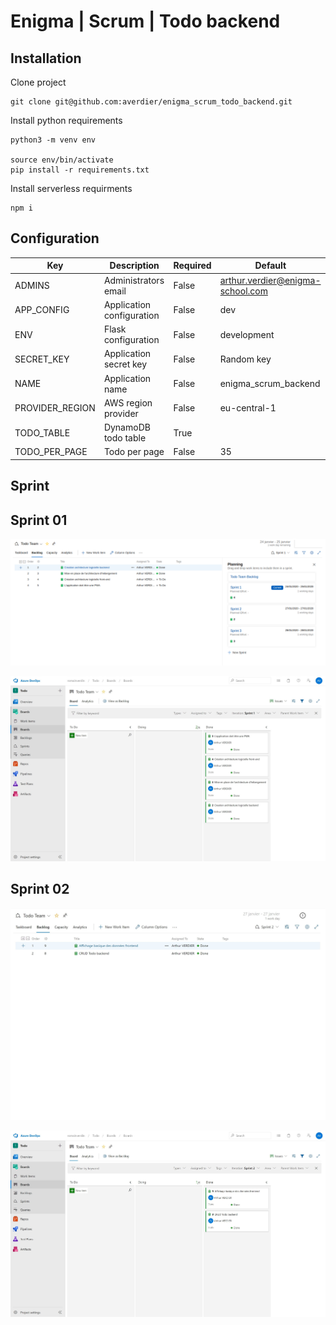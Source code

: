 # Enigma | Scrum | Todo backend

## Installation

Clone project
```
git clone git@github.com:averdier/enigma_scrum_todo_backend.git
```

Install python requirements
```
python3 -m venv env

source env/bin/activate
pip install -r requirements.txt
```

Install serverless requirments
```
npm i
```

## Configuration

| Key             | Description               | Required | Default                          |
|-----------------|---------------------------|----------|----------------------------------|
| ADMINS          | Administrators email      | False    | arthur.verdier@enigma-school.com |
| APP_CONFIG      | Application configuration | False    | dev                              |
| ENV             | Flask configuration       | False    | development                      |
| SECRET_KEY      | Application secret key    | False    | Random key                       |
| NAME            | Application name          | False    | enigma_scrum_backend             |
| PROVIDER_REGION | AWS region provider       | False    | eu-central-1                     |
| TODO_TABLE      | DynamoDB todo table       | True     |                                  |
| TODO_PER_PAGE   | Todo per page             | False    | 35                               |

## Sprint

## Sprint 01
![backlog_sprint_01](./docs/backlog_sprint_01.png)


![sprint_01](./docs/sprint_01.jpg)

## Sprint 02

![backlog_sprint_02](./docs/backlog_sprint_02.jpg)


![sprint_02](./docs/sprint_02.jpg)